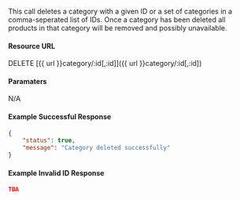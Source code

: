 <!--
@title Delete category by ID
@author Moltin Ltd
@description Deletes a category with a given ID
@order 2.7

@sidebar 1
@family Category
@rate No
@auth Yes
@format JSON
@http DELETE
@version beta
-->
This call deletes a category with a given ID or a set of categories in a comma-seperated list of IDs. Once a category has been deleted all products in that category will be removed and possibly unavailable. 

#### Resource URL
DELETE [{{ url }}category/:id[,:id]]({{ url }}category/:id[,:id])


#### Paramaters
N/A

<!--code-->
#### Example Successful Response
``` json
{
    "status": true,
    "message": "Category deleted successfully"
}
```


#### Example Invalid ID Response
``` json
TBA
```
<!--/code-->